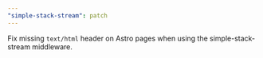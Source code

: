 ```yaml
---
"simple-stack-stream": patch
---
```


Fix missing `text/html` header on Astro pages when using the simple-stack-stream middleware.
